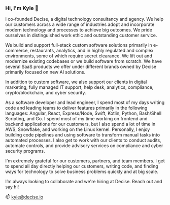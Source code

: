 ### Hi, I'm Kyle 👋

<!--
**kylepott/kylepott** is a ✨ _special_ ✨ repository because its `README.md` (this file) appears on your GitHub profile.

Here are some ideas to get you started:
-->

I co-founded Decise, a digital technology consultancy and agency. We help our customers across a wide range of industries adopt and incorporate modern technology and processes to achieve big outcomes. We pride ourselves in distinguished work ethic and outstanding customer service.

We build and support full-stack custom software solutions primarily in e-commerce, restaurants, analytics, and in highly regulated and complex environments, some of which require secret clearance.  We lift out and modernize existing codebases or we build software from scratch.  We have several SaaS products we offer under different brands owned by Decise primarily focused on new AI solutions.  

In addition to custom software, we also support our clients in digital marketing, fully managed IT support, help desk, analytics, compliance, crypto/blockchain, and cyber security.

As a software developer and lead engineer, I spend most of my days writing code and leading teams to deliver features primarily in the following languages: Angular, React, Express/Node, Swift, Kotlin, Python, Bash/Shell Scripting, and Go.  I spend most of my time working on frontend and backend applications for our customers, but I also spend a lot of time in AWS, Snowflake, and working on the Linux kernel.  Personally, I enjoy building code pipelines and using software to transform manual tasks into automated processes.  I also get to work with our clients to conduct audits, automate controls, and provide advisory services on compliance and cyber security programs.

I'm extremely grateful for our customers, partners, and team members.  I get to spend all day directly helping our customers, writing code, and finding ways for technology to solve business problems quickly and at big scale.

I’m always looking to collaborate and we're hiring at Decise. Reach out and say hi!

📫 kyle@decise.io
